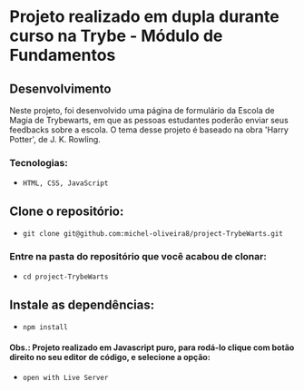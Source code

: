 # Projeto realizado em dupla durante curso na Trybe - Módulo de Fundamentos

## Desenvolvimento
Neste projeto, foi desenvolvido uma página de formulário da Escola de Magia de Trybewarts, em que as pessoas estudantes poderão enviar seus feedbacks sobre a escola. O tema desse projeto é baseado na obra 'Harry Potter', de J. K. Rowling.

### Tecnologias:

 - `HTML, CSS, JavaScript`

## Clone o repositório:
 - `git clone git@github.com:michel-oliveira8/project-TrybeWarts.git`
 
### Entre na pasta do repositório que você acabou de clonar:
 - `cd project-TrybeWarts`

## Instale as dependências:
 - `npm install`

#### Obs.: Projeto realizado em Javascript puro, para rodá-lo clique com botão direito no seu editor de código, e selecione a opção:
- `open with Live Server`
